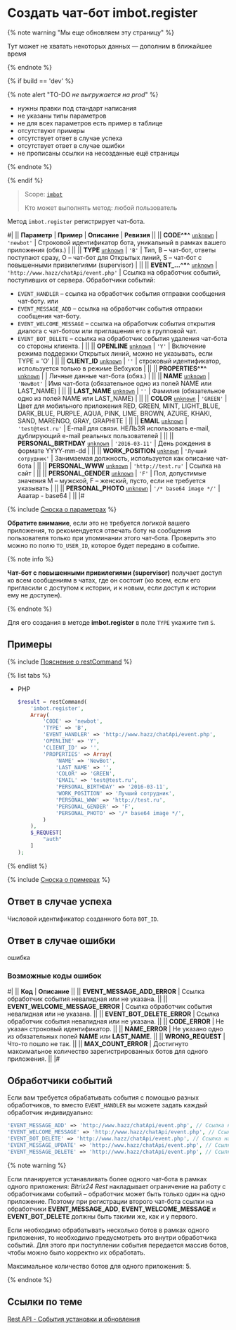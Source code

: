 # Создать чат-бот imbot.register

{% note warning "Мы еще обновляем эту страницу" %}

Тут может не хватать некоторых данных — дополним в ближайшее время

{% endnote %}

{% if build == 'dev' %}

{% note alert "TO-DO _не выгружается на prod_" %}

- нужны правки под стандарт написания
- не указаны типы параметров
- не для всех параметров есть пример в таблице
- отсутствуют примеры
- отсутствует ответ в случае успеха
- отсутствует ответ в случае ошибки
- не прописаны ссылки на несозданные ещё страницы

{% endnote %}

{% endif %}

> Scope: [`imbot`](../scopes/permissions.md)
>
> Кто может выполнять метод: любой пользователь

Метод `imbot.register` регистрирует чат-бота.

#|
|| **Параметр** | **Пример** | **Описание** | **Ревизия** ||
|| **CODE^*^**
[`unknown`](../data-types.md) | `'newbot'` | Строковой идентификатор бота, уникальный в рамках вашего приложения (обяз.) | ||
|| **TYPE**
[`unknown`](../data-types.md) | `'B'` | Тип, B – чат-бот, ответы поступают сразу, O – чат-бот для Открытых линий, S – чат-бот с повышенными привилегиями (supervisor) | ||
|| **EVENT_...^*^**
[`unknown`](../data-types.md) | `'http://www.hazz/chatApi/event.php'` | Ссылка на обработчик событий, поступивших от сервера. Обработчики событий:
- `EVENT_HANDLER` – ссылка на обработчик события отправки сообщения чат-боту.
или
- `EVENT_MESSAGE_ADD` – ссылка на обработчик события отправки сообщения чат-боту.
- `EVENT_WELCOME_MESSAGE` – ссылка на обработчик события открытия диалога с чат-ботом или приглашения его в групповой чат.
- `EVENT_BOT_DELETE` – ссылка на обработчик события удаления чат-бота со стороны клиента. | ||
|| **OPENLINE**
[`unknown`](../data-types.md) | `'Y'` | Включение режима поддержки Открытых линий, можно не указывать, если TYPE = 'O' | ||
|| **CLIENT_ID**
[`unknown`](../data-types.md) | `''` | строковый идентификатор, используется только в режиме Вебхуков | ||
|| **PROPERTIES^*^**
[`unknown`](../data-types.md) | | Личные данные чат-бота (обяз.) | ||
|| **NAME**
[`unknown`](../data-types.md) | `'NewBot'` | Имя чат-бота (обязательное одно из полей NAME или LAST_NAME) | ||
|| **LAST_NAME**
[`unknown`](../data-types.md) | `''` | Фамилия (обязательное одно из полей NAME или LAST_NAME) | ||
|| **COLOR**
[`unknown`](../data-types.md) | `'GREEN'` | Цвет для мобильного приложения RED, GREEN, MINT, LIGHT_BLUE, DARK_BLUE, PURPLE, AQUA, PINK, LIME, BROWN, AZURE, KHAKI, SAND, MARENGO, GRAY, GRAPHITE | ||
|| **EMAIL**
[`unknown`](../data-types.md) | `'test@test.ru'` | E-mail для связи. НЕЛЬЗЯ использовать e-mail, дублирующий e-mail реальных пользователей | ||
|| **PERSONAL_BIRTHDAY**
[`unknown`](../data-types.md) | `'2016-03-11'` | День рождения в формате YYYY-mm-dd | ||
|| **WORK_POSITION**
[`unknown`](../data-types.md) | `'Лучший сотрудник'` | Занимаемая должность, используется как описание чат-бота | ||
|| **PERSONAL_WWW**
[`unknown`](../data-types.md) | `'http://test.ru'` | Ссылка на сайт | ||
|| **PERSONAL_GENDER**
[`unknown`](../data-types.md) | `'F'` | Пол, допустимые значения M – мужской, F – женский, пусто, если не требуется указывать | ||
|| **PERSONAL_PHOTO**
[`unknown`](../data-types.md) | `'/* base64 image */'` | Аватар - base64 | ||
|#

{% include [Сноска о параметрах](../../_includes/required.md) %}


**Обратите внимание**, если это не требуется логикой вашего приложения, то рекомендуется отвечать боту на сообщения пользователя только при упоминании этого чат-бота. Проверить это можно по полю `TO_USER_ID`, которое будет передано в событие.

{% note info %}

**Чат-бот с повышенными привилегиями (supervisor)** получает доступ ко всем сообщениям в чатах, где он состоит (ко всем, если его пригласили с доступом к истории, и к новым, если доступ к истории ему не доступен).

{% endnote %}

Для его создания в методе **imbot.register** в поле `TYPE` укажите тип `S`.

## Примеры

{% include [Пояснение о restCommand](./_includes/rest-command.md) %}

{% list tabs %}

- PHP

    ```php
    $result = restCommand(
        'imbot.register',
        Array(
            'CODE' => 'newbot',
            'TYPE' => 'B',
            'EVENT_HANDLER' => 'http://www.hazz/chatApi/event.php',
            'OPENLINE' => 'Y',
            'CLIENT_ID' => '',
            'PROPERTIES' => Array(
                'NAME' => 'NewBot',
                'LAST_NAME' => '',
                'COLOR' => 'GREEN',
                'EMAIL' => 'test@test.ru',
                'PERSONAL_BIRTHDAY' => '2016-03-11',
                'WORK_POSITION' => 'Лучший сотрудник',
                'PERSONAL_WWW' => 'http://test.ru',
                'PERSONAL_GENDER' => 'F',
                'PERSONAL_PHOTO' => '/* base64 image */',
            )
        ),
        $_REQUEST[
            "auth"
        ]
    );
    ```

{% endlist %}

{% include [Сноска о примерах](../../_includes/examples.md) %}

## Ответ в случае успеха

Числовой идентификатор созданного бота `BOT_ID`.

## Ответ в случае ошибки

ошибка

### Возможные коды ошибок

#|
|| **Код** | **Описание** ||
|| **EVENT_MESSAGE_ADD_ERROR** | Ссылка обработчик события невалидная или не указана. ||
|| **EVENT_WELCOME_MESSAGE_ERROR** | Ссылка обработчик события невалидная или не указана. ||
|| **EVENT_BOT_DELETE_ERROR** | Ссылка обработчик события невалидная или не указана. ||
|| **CODE_ERROR** | Не указан строковый идентификатор. ||
|| **NAME_ERROR** | Не указано одно из обязательных полей **NAME** или **LAST_NAME**. ||
|| **WRONG_REQUEST** | Что-то пошло не так. ||
|| **MAX_COUNT_ERROR** | Достигнуто максимальное количество зарегистрированных ботов для одного приложения. ||
|#

## Обработчики событий

Если вам требуется обрабатывать события с помощью разных обработчиков, то вместо `EVENT_HANDLER` вы можете задать каждый обработчик индивидуально:

```php
'EVENT_MESSAGE_ADD' => 'http://www.hazz/chatApi/event.php', // Ссылка на обработчик события отправки сообщения чат-боту
'EVENT_WELCOME_MESSAGE' => 'http://www.hazz/chatApi/event.php', // Ссылка на обработчик события открытия диалога с чат-ботом или приглашения его в групповой чат
'EVENT_BOT_DELETE' => 'http://www.hazz/chatApi/event.php', // Ссылка на обработчик события удаления чат-бота со стороны клиента
'EVENT_MESSAGE_UPDATE' => 'http://www.hazz/chatApi/event.php', // Ссылка на обработчик события подписки на события изменения
'EVENT_MESSAGE_DELETE' => 'http://www.hazz/chatApi/event.php', // Ссылка на обработчик события подписки на события удаления сообщений
```

{% note warning %}

Если планируется устанавливать более одного чат-бота в рамках одного приложения: *Bitrix24 Rest* накладывает ограничение на работу с обработчиками событий – обработчик может быть только один на одно приложение. Поэтому при регистрации второго чат-бота ссылки на обработчики **EVENT_MESSAGE_ADD**, **EVENT_WELCOME_MESSAGE** и **EVENT_BOT_DELETE** должны быть такими же, как и у первого.

Если необходимо обрабатывать несколько ботов в рамках одного приложения, то необходимо предусмотреть это внутри обработчика событий. Для этого при поступлении события передается массив ботов, чтобы можно было корректно их обработать.

Максимальное количество ботов для одного приложения: 5.

{% endnote %}

## Ссылки по теме

[Rest API - События установки и обновления](./events/index.md)







